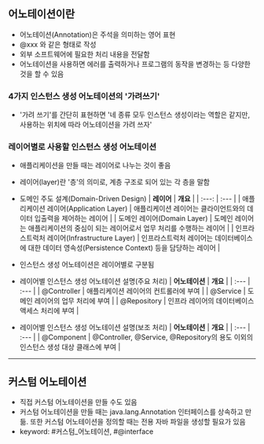 ## 어노테이션이란
- 어노테이션(Annotation)은 주석을 의미하는 영어 표현
- @xxx 와 같은 형태로 작성
- 외부 소프트웨어에 필요한 처리 내용을 전달함
- 어노테이션을 사용하면 에러를 출력하거나 프로그램의 동작을 변경하는 등 다양한 것을 할 수 있음

### 4가지 인스턴스 생성 어노테이션의 '가려쓰기'
- '가려 쓰기'를 간단히 표현하면 '네 종류 모두 인스턴스 생성이라는 역할은 같지만, 사용하는 위치에 따라 어노테이션을 가려 쓰자'

### 레이어별로 사용할 인스턴스 생성 어노테이션
- 애플리케이션을 만들 때는 레이어로 나누는 것이 좋음
- 레이어(layer)란 '층'의 의미로, 계층 구조로 되어 있는 각 층을 말함

- 도메인 주도 설계(Domain-Driven Design)
| **레이어** | **개요** |
| :---: | :--- |
| 애플리케이션 레이어(Application Layer) | 애플리케이션 레이어는 클라이언트와의 데이터 입출력을 제어하는 레이어 |
| 도메인 레이어(Domain Layer) | 도메인 레이어는 애플리케이션의 중심이 되는 레이어로서 업무 처리를 수행하는 레이어 |
| 인프라스트럭처 레이어(Infrastructure Layer) | 인프라스트럭처 레이어는 데이터베이스에 대한 데이터 영속성(Persistence Context) 등을 담당하는 레이어 |

- 인스턴스 생성 어노테이션은 레이어별로 구분됨

- 레이어별 인스턴스 생성 어노테이션 설명(주요 처리)
| **어노테이션** | **개요** |
| :--- | :--- |
| @Controller | 애플리케이션 레이어의 컨트롤러에 부여 |
| @Service | 도메인 레이어의 업무 처리에 부여 |
| @Repository | 인프라 레이어의 데이터베이스 액세스 처리에 부여 |

- 레이어별 인스턴스 생성 어노테이션 설명(보조 처리)
| **어노테이션** | **개요** |
| :--- | :--- |
| @Component | @Controller, @Service, @Repository의 용도 이외의 인스턴스 생성 대상 클래스에 부여 |

<hr>

## 커스텀 어노테이션
- 직접 커스텀 어노테이션을 만들 수도 있음
- 커스텀 어노테이션을 만들 때는 java.lang.Annotation 인터페이스를 상속하고 만듦. 또한 커스텀 어노테이션을 정의할 때는 전용 자바 파일을 생성할 필요가 있음
- keyword: #커스텀_어노테이션, #\@interface